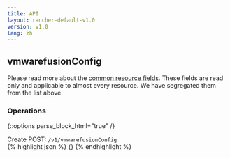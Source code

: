 ```yaml
---
title: API
layout: rancher-default-v1.0
version: v1.0
lang: zh
---
```


## vmwarefusionConfig




Please read more about the [common resource fields]({{site.baseurl}}/rancher/{{page.version}}/{{page.lang}}/api/common/). 
These fields are read only and applicable to almost every resource. We have segregated them from the list above.


### Operations
{::options parse_block_html="true" /}



<div class="action">
<span class="header">
Create
<span class="headerright">POST:  <code>/v1/vmwarefusionConfig</code></span></span>
<div class="action-contents">
{% highlight json %} 
{} 
{% endhighlight %}
</div>
</div>











